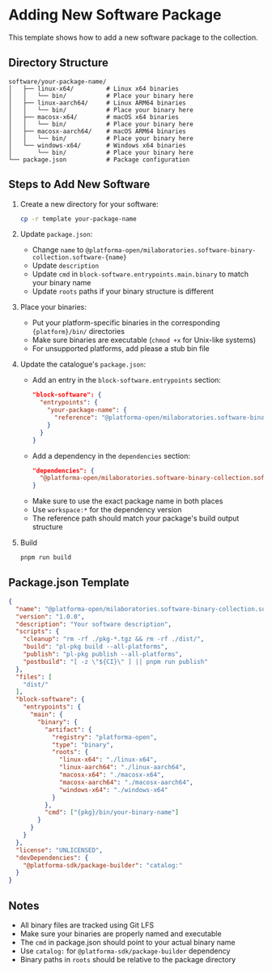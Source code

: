 # Adding New Software Package

This template shows how to add a new software package to the collection.

## Directory Structure

```
software/your-package-name/
│   ├── linux-x64/         # Linux x64 binaries
│   │   └── bin/           # Place your binary here
│   ├── linux-aarch64/     # Linux ARM64 binaries
│   │   └── bin/           # Place your binary here
│   ├── macosx-x64/        # macOS x64 binaries
│   │   └── bin/           # Place your binary here
│   ├── macosx-aarch64/    # macOS ARM64 binaries
│   │   └── bin/           # Place your binary here
│   └── windows-x64/       # Windows x64 binaries
│       └── bin/           # Place your binary here
└── package.json           # Package configuration
```

## Steps to Add New Software

1. Create a new directory for your software:
   ```bash
   cp -r template your-package-name
   ```

2. Update `package.json`:
   - Change `name` to `@platforma-open/milaboratories.software-binary-collection.software-{name}`
   - Update `description`
   - Update `cmd` in `block-software.entrypoints.main.binary` to match your binary name
   - Update `roots` paths if your binary structure is different

3. Place your binaries:
   - Put your platform-specific binaries in the corresponding `{platform}/bin/` directories
   - Make sure binaries are executable (`chmod +x` for Unix-like systems)
   - For unsupported platforms, add please a stub bin file

4. Update the catalogue's `package.json`:
   - Add an entry in the `block-software.entrypoints` section:
     ```json
     "block-software": {
       "entrypoints": {
         "your-package-name": {
           "reference": "@platforma-open/milaboratories.software-binary-collection.software-{name}/dist/tengo/software/main.sw.json"
         }
       }
     }
     ```
   - Add a dependency in the `dependencies` section:
     ```json
     "dependencies": {
       "@platforma-open/milaboratories.software-binary-collection.software-{name}": "workspace:*"
     }
     ```
   - Make sure to use the exact package name in both places
   - Use `workspace:*` for the dependency version
   - The reference path should match your package's build output structure

5. Build
   ```bash
   pnpm run build
   ```

## Package.json Template

```json
{
  "name": "@platforma-open/milaboratories.software-binary-collection.software-{name}",
  "version": "1.0.0",
  "description": "Your software description",
  "scripts": {
    "cleanup": "rm -rf ./pkg-*.tgz && rm -rf ./dist/",
    "build": "pl-pkg build --all-platforms",
    "publish": "pl-pkg publish --all-platforms",
    "postbuild": "[ -z \"${CI}\" ] || pnpm run publish"
  },
  "files": [
    "dist/"
  ],
  "block-software": {
    "entrypoints": {
      "main": {
        "binary": {
          "artifact": {
            "registry": "platforma-open",
            "type": "binary",
            "roots": {
              "linux-x64": "./linux-x64",
              "linux-aarch64": "./linux-aarch64",
              "macosx-x64": "./macosx-x64",
              "macosx-aarch64": "./macosx-aarch64",
              "windows-x64": "./windows-x64"
            }
          },
          "cmd": ["{pkg}/bin/your-binary-name"]
        }
      }
    }
  },
  "license": "UNLICENSED",
  "devDependencies": {
    "@platforma-sdk/package-builder": "catalog:"
  }
}
```

## Notes

- All binary files are tracked using Git LFS
- Make sure your binaries are properly named and executable
- The `cmd` in package.json should point to your actual binary name
- Use `catalog:` for `@platforma-sdk/package-builder` dependency
- Binary paths in `roots` should be relative to the package directory